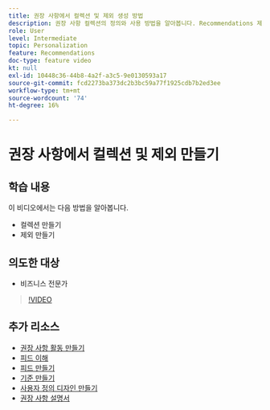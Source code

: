 ```yaml
---
title: 권장 사항에서 컬렉션 및 제외 생성 방법
description: 권장 사항 컬렉션의 정의와 사용 방법을 알아봅니다. Recommendations 제외가 무엇이며 이를 사용하는 방법을 알아봅니다.
role: User
level: Intermediate
topic: Personalization
feature: Recommendations
doc-type: feature video
kt: null
exl-id: 10448c36-44b8-4a2f-a3c5-9e0130593a17
source-git-commit: fcd2273ba373dc2b3bc59a77f1925cdb7b2ed3ee
workflow-type: tm+mt
source-wordcount: '74'
ht-degree: 16%

---
```


# 권장 사항에서 컬렉션 및 제외 만들기

## 학습 내용

이 비디오에서는 다음 방법을 알아봅니다.

* 컬렉션 만들기
* 제외 만들기

## 의도한 대상

* 비즈니스 전문가

>[!VIDEO](https://video.tv.adobe.com/v/35499?quality=12&captions=kor)

## 추가 리소스

* [권장 사항 활동 만들기](create-a-recommendations-activity.md)
* [피드 이해](understanding-feeds.md)
* [피드 만들기](create-a-feed.md)
* [기준 만들기](create-criteria.md)
* [사용자 정의 디자인 만들기](create-custom-designs.md)
* [권장 사항 설명서](https://experienceleague.adobe.com/docs/target/using/recommendations/recommendations.html?lang=ko)
